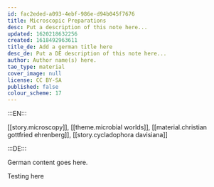 ```yaml
---
id: fac2eded-a093-4ebf-986e-d94b045f7676
title: Microscopic Preparations
desc: Put a description of this note here...
updated: 1620218632256
created: 1618492963611
title_de: Add a german title here
desc_de: Put a DE description of this note here...
author: Author name(s) here.
tao_type: material
cover_image: null
license: CC BY-SA
published: false
colour_scheme: 17
---
```


:::EN:::

[[story.microscopy]], [[theme.microbial worlds]], [[material.christian gottfried ehrenberg]], [[story.cycladophora davisiana]]

:::DE:::

German content goes here.

Testing here
